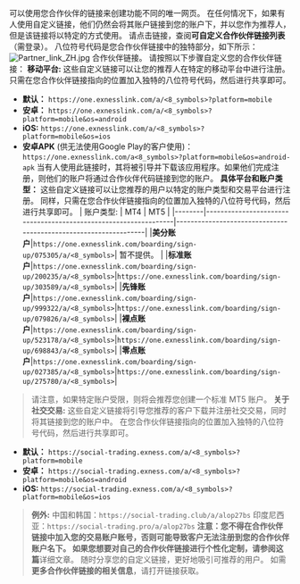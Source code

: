 
可以使用您合作伙伴的链接来创建功能不同的唯一网页。 在任何情况下，如果有人使用自定义链接，他们仍然会将其账户链接到您的账户下，并以您作为推荐人，但是该链接将以特定的方式使用。
请点击链接，查阅**可自定义合作伙伴链接列表**（需登录）。
八位符号代码是您合作伙伴链接中的独特部分，如下所示：
![Partner_link_ZH.jpg](https://cdn.jsdelivr.net/gh/jarlin8/OSS@main/exhelp/Partner_link_ZH.jpg)
合作伙伴链接。
请按照以下步骤自定义您的合作伙伴链接：
**移动平台:**
这些自定义链接可以让您的推荐人在特定的移动平台中进行注册。 只需在您合作伙伴链接指向的位置加入独特的八位符号代码，然后进行共享即可。
* **默认：** `https://one.exnesslink.com/a/<8_symbols>?platform=mobile`
* **安卓：** `https://one.exnesslink.com/a/<8_symbols>?platform=mobile&os=android`
* **iOS:** `https://one.exnesslink.com/a/<8_symbols>?platform=mobile&os=ios`
* **安卓APK** (供无法使用Google Play的客户使用)：`https://one.exnesslink.com/a<8_symbols>?platform=mobile&os=android-apk`
当有人使用此链接时，其将被引导并下载该应用程序。如果他们完成注册，则他们的账户将通过合作伙伴代码链接到您的账户。
**具体平台和账户类型：**
这些自定义链接可以让您推荐的用户以特定的账户类型和交易平台进行注册。 同样，只需在您合作伙伴链接指向的位置加入独特的八位符号代码，然后进行共享即可。
| 账户类型:  |                               MT4                               |                               MT5                               |
|--------|-----------------------------------------------------------------|-----------------------------------------------------------------|
|**美分账户**|`https://one.exnesslink.com/boarding/sign-up/075305/a/<8_symbols>`|                              暂不提供。                              |
|**标准账户**|`https://one.exnesslink.com/boarding/sign-up/200235/a/<8_symbols>`|`https://one.exnesslink.com/boarding/sign-up/303589/a/<8_symbols>`|
|**先锋账户**|`https://one.exnesslink.com/boarding/sign-up/999322/a/<8_symbols>`|`https://one.exnesslink.com/boarding/sign-up/079826/a/<8_symbols>`|
|**裸点账户**|`https://one.exnesslink.com/boarding/sign-up/523178/a/<8_symbols>`|`https://one.exnesslink.com/boarding/sign-up/698843/a/<8_symbols>`|
|**零点账户**|`https://one.exnesslink.com/boarding/sign-up/027385/a/<8_symbols>`|`https://one.exnesslink.com/boarding/sign-up/275780/a/<8_symbols>`|
> 请注意，如果特定账户受限，则将会推荐您创建一个标准 MT5 账户。
**关于社交交易:**
这些自定义链接将引导您推荐的客户下载并注册社交交易，同时将其链接到您的账户中。 在您合作伙伴链接指向的位置加入独特的八位符号代码，然后进行共享即可。
* **默认：** `https://social-trading.exness.com/a/<8_symbols>?platform=mobile`
* **安卓：** `https://social-trading.exness.com/a/<8_symbols>?platform=mobile&os=android`
* **iOS:** `https://social-trading.exness.com/a/<8_symbols>?platform=mobile&os=ios`
> **例外:**
> 中国和韩国：`https://social-trading.club/a/alop27bs`
> 印度尼西亚：`https://social-trading.pro/a/alop27bs`
> **注意：**您不得在合作伙伴链接中加入您的交易账户账号，否则可能导致客户无法注册到您的合作伙伴账户名下。 如果您想要对自己的合作伙伴链接进行个性化定制，请参阅**这篇**详细文章。
随时分享您的自定义链接，更好地吸引可推荐的用户。 如需**更多合作伙伴链接的相关信息**，请打开链接获取。